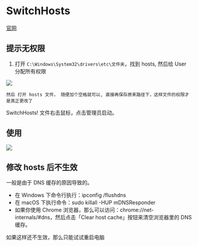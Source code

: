 # SwitchHosts

[官网](https://swh.app/)

## 提示无权限

1. 打开 `C:\Windows\System32\drivers\etc\文件夹`，找到 hosts, 然后给 User 分配所有权限

<img src="https://img-blog.csdnimg.cn/20190726144738530.png?x-oss-process=image/watermark,type_ZmFuZ3poZW5naGVpdGk,shadow_10,text_aHR0cHM6Ly9ibG9nLmNzZG4ubmV0L2JlbnBhb2RlbHVsdV9ndWFqaWFu,size_16,color_FFFFFF,t_70" />

`然后 打开 hosts 文件， 随便加个空格就可以, 直接再保存原来路径下，这样文件的权限才是真正更改了`

SwitchHosts! 文件右击鼠标，点击管理员启动。

## 使用

<img src="https://img-blog.csdnimg.cn/20190316233713905.png?x-oss-process=image/watermark,type_ZmFuZ3poZW5naGVpdGk,shadow_10,text_aHR0cHM6Ly9ibG9nLmNzZG4ubmV0L3UwMTAwMTMxOTE=,size_16,color_FFFFFF,t_70">

## 修改 hosts 后不生效

一般是由于 DNS 缓存的原因导致的。

- 在 Windows 下命令行执行：ipconfig /flushdns
- 在 macOS 下执行命令：sudo killall -HUP mDNSResponder
- 如果你使用 Chrome 浏览器，那么可以访问：chrome://net-internals/#dns，然后点击「Clear host cache」按钮来清空浏览器里的 DNS 缓存。

如果这样还不生效，那么只能试试重启电脑
